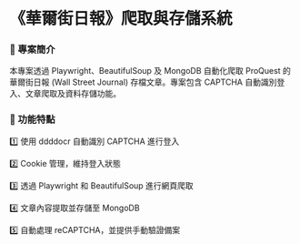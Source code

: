 # 《華爾街日報》爬取與存儲系統
### 📌 專案簡介
本專案透過 Playwright、BeautifulSoup 及 MongoDB 自動化爬取 ProQuest 的華爾街日報 (Wall Street Journal) 存檔文章。專案包含 CAPTCHA 自動識別登入、文章爬取及資料存儲功能。
### 📌 功能特點
1️⃣ 使用 ddddocr 自動識別 CAPTCHA 進行登入  

2️⃣ Cookie 管理，維持登入狀態  

3️⃣ 透過 Playwright 和 BeautifulSoup 進行網頁爬取  

4️⃣ 文章內容提取並存儲至 MongoDB  

5️⃣ 自動處理 reCAPTCHA，並提供手動驗證備案
